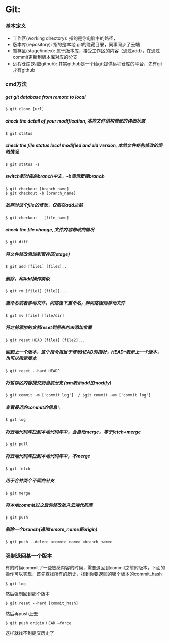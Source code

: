 # Git:
### 基本定义
* 工作区(working directory): 指的是你电脑中的路径，
* 版本库(repository): 指的是本地.git的隐藏目录，同事同步了云端
* 暂存区(stage/index): 属于版本库，接受工作区的内容（通过add），在通过commit更新到版本库对应的分支
* 远程仓库(对应github): 其实github是一个给git提供远程仓库的平台，先有git才有github	
### cmd方法 	
##### get git database from remote to local
	$ git clone [url] 
##### check the detail of your modification, 本地文件结构修改的详细状态
	$ git status
##### check the file status local modified and old version, 本地文件结构修改的简略情况
	$ git status -s 		
##### switch到对应的branch中去，-b表示新建branch
	$ git checkout [branch_name]
	$ git checkout -b [branch_name]
##### 放弃对这个file的修改，仅限在add之前
	$ git checkout --[file_name]
##### check the file change, 文件内容修改的情况
	$ git diff
##### 将文件修改添加到暂存区(stage)
	$ git add [file1] [file2]..
##### 删除，和Add操作类似
	$ git rm [file1] [file2]...
##### 重命名或者移动文件，同路径下重命名，非同路径则移动文件 
	$ git mv [file] [file/dir]
##### 将之前添加的文档reset到原来的未添加位置
	$ git reset HEAD [file1] [file2]...
##### 回到上一个版本，这个指令相当于修改HEAD的指针，HEAD^表示上一个版本，也可以指定版本
	$ git reset --hard HEAD^
##### 将暂存区内容提交到当前分支 (am表示add加modify)
	$ git commit -m ['commit log']	/ $git commit -am ['commit log']
##### 查看最近的commit的信息	\
	$ git log
##### 将云端代码库拉到本地代码库中，会自动merge，等于fetch+merge
	$ git pull
##### 将云端代码库拉到本地代码库中，不merge
	$ git fetch
##### 用于合并两个不同的分支
	$ git merge
##### 将本地commit过之后的修改放入云端代码库
	$ git push 
##### 删除一个branch(通常remote_name是origin)
	$ git push --delete <remote_name> <branch_name>
	

### 强制退回某一个版本
有的时候commit了一些敏感内容的时候，需要退回到commit之前的版本，下面的操作可以实现，首先查找所有的历史，找到你要退回的哪个版本的commit_hash
```
$ git log
```
然后强制回到那个版本
```
$ git reset --hard [commit_hash] 
```
然后再push上去
```
$ git push origin HEAD –force
```
这样就找不到提交历史了

